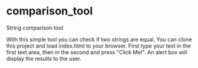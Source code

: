 # comparison_tool
String comparison tool

With this simple tool you can check if two strings are equal. You can clone this project and load index.html to your browser. First type your text in the first text area, then in the second and press "Click Me!". An alert box will display the results to the user.